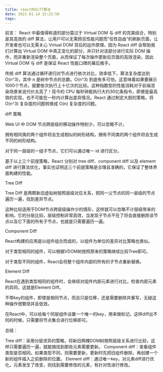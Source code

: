 ```yaml
---
title: react的diff算法
date: 2021-01-14 15:23:58
tags:
---
```


前言： React 中最值得称道的部分莫过于 Virtual DOM 与 diff 的完美结合，特别是其高效的 diff 算法，让用户可以无需顾忌性能问题而”任性自由”的刷新页面，让开发者也可以无需关心
Virtual DOM 背后的运作原理，因为 React diff 会帮助我们计算出 Virtual DOM 中真正变化的部分，并只针对该部分进行实际 DOM 操作，而非重新渲染整个页面，从而保证了每次操作更新后页面的高效渲染，因此 Virtual DOM 与 diff 是保证 React 性能口碑的幕后推手。



传统 diff 算法通过循环递归对节点进行依次对比，效率低下，算法复杂度达到 O(n^3)，其中 n 是树中节点的总数。O(n^3) 到底有多可怕，这意味着如果要展示1000个节点，就要依次执行上十亿次的比较。这种指数型的性能消耗对于前端渲染场景来说代价太高了！现今的 CPU 每秒钟能执行大约30亿条指令，即便是最高效的实现，也不可能在一秒内计算出差异情况。React 通过制定大胆的策略，将 O(n^3) 复杂度的问题转换成 O(n) 复杂度的问题。



diff 策略

Web UI 中 DOM 节点跨层级的移动操作特别少，可以忽略不计。

拥有相同类的两个组件将会生成相似的树形结构，拥有不同类的两个组件将会生成不同的树形结构。

对于同一层级的一组子节点，它们可以通过唯一 id 进行区分。

基于以上三个前提策略，React 分别对 tree diff、component diff 以及 element diff 进行算法优化，事实也证明这三个前提策略是合理且准确的，它保证了整体界面构建的性能。



Tree Diff

Tree Diff 是两颗新旧虚拟树按照层级对应关系，把同一父节点的同一层级的节点遍历一遍，找到差异节点。

这种比较适用于DOM节点跨层级操作少的情形，这样就可以忽略不计层级带来的影响。它的分层比较，层级控制非常高效，当发现子节点不在了将会直接删除该节点以及它下面的所有子节点，也就是只需要遍历一遍。

Component Diff

React构建的应用是以组件组合而成的，以组件为单位的差异对比策略也类似。

对于类型相同的组件，可以根据VDOM树按照原来的策略继续比较Tree即可。

对于类型不同的组件，React会将整个组件内部的所有的子节点重新替换。

Element Diff

React在遇到类型相同的组件时，会继续对组件内部元素进行对比，检查内部元素的异同，这就是Element Diff。

不带key的组件，即使是相同节点，而且只是位移，还是需要删除并重写，无疑这种操作很繁琐并且低效。

在React中，可以给每个同层组件设置一个唯一的key，用来做标记。这样diff出不同的时候，只需要将节点集合进行位移即可。


总结：

Tree diff：采用分层求异的策略，将新旧两棵DOM树按照层级关系进行比较，这样只需要遍历一遍，就能搞找到那些元素需要更新。
Component diff：查看组件类型是否相同。如果类型不同，则需要更新，更新时先把旧组件删除，再创建一个新的组件插入之前删除的位置。
Element diff：通过唯一key，对元素diff进行优化。元素发生了改变，则找到需要修改的元素，有针对性进行修改。